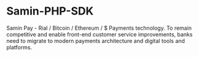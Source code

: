# Samin-PHP-SDK
Samin Pay - Rial / Bitcoin / Ethereum / $ Payments technology.  To remain competitive and enable front-end customer service improvements, banks need to migrate to modern payments architecture and digital tools and platforms.
